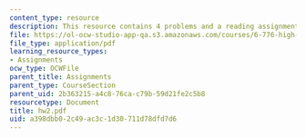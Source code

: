```yaml
---
content_type: resource
description: This resource contains 4 problems and a reading assignment.
file: https://ol-ocw-studio-app-qa.s3.amazonaws.com/courses/6-776-high-speed-communication-circuits-spring-2005/a398dbb02c49ac3c1d30711d78dfd7d6_hw2.pdf
file_type: application/pdf
learning_resource_types:
- Assignments
ocw_type: OCWFile
parent_title: Assignments
parent_type: CourseSection
parent_uid: 2b363215-a4c8-76ca-c79b-59d21fe2c5b8
resourcetype: Document
title: hw2.pdf
uid: a398dbb0-2c49-ac3c-1d30-711d78dfd7d6
---
```

